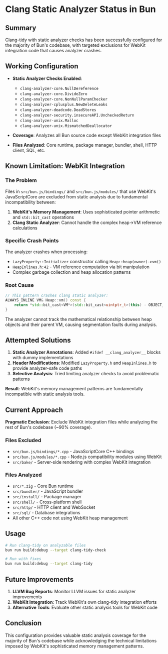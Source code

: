 # Clang Static Analyzer Status in Bun

## Summary

Clang-tidy with static analyzer checks has been successfully configured for the majority of Bun's codebase, with targeted exclusions for WebKit integration code that causes analyzer crashes.

## Working Configuration

- **Static Analyzer Checks Enabled**: 
  - `clang-analyzer-core.NullDereference`
  - `clang-analyzer-core.DivideZero`
  - `clang-analyzer-core.NonNullParamChecker`
  - `clang-analyzer-cplusplus.NewDeleteLeaks`
  - `clang-analyzer-deadcode.DeadStores`
  - `clang-analyzer-security.insecureAPI.UncheckedReturn`
  - `clang-analyzer-unix.Malloc`
  - `clang-analyzer-unix.MismatchedDeallocator`

- **Coverage**: Analyzes all Bun source code except WebKit integration files
- **Files Analyzed**: Core runtime, package manager, bundler, shell, HTTP client, SQL, etc.

## Known Limitation: WebKit Integration

### The Problem
Files in `src/bun.js/bindings/` and `src/bun.js/modules/` that use WebKit's JavaScriptCore are excluded from static analysis due to fundamental incompatibility between:

1. **WebKit's Memory Management**: Uses sophisticated pointer arithmetic and `std::bit_cast` operations
2. **Clang Static Analyzer**: Cannot handle the complex heap->VM reference calculations

### Specific Crash Points
The analyzer crashes when processing:
- `LazyProperty::Initializer` constructor calling `Heap::heap(owner)->vm()`
- `HeapInlines.h:42` - VM reference computation via bit manipulation
- Complex garbage collection and heap allocation patterns

### Root Cause
```cpp
// This pattern crashes clang static analyzer:
ALWAYS_INLINE VM& Heap::vm() const {
    return *std::bit_cast<VM*>(std::bit_cast<uintptr_t>(this) - OBJECT_OFFSETOF(VM, heap));
}
```

The analyzer cannot track the mathematical relationship between heap objects and their parent VM, causing segmentation faults during analysis.

## Attempted Solutions

1. **Static Analyzer Annotations**: Added `#ifdef __clang_analyzer__` blocks with dummy implementations
2. **Header Modifications**: Modified `LazyProperty.h` and `HeapInlines.h` to provide analyzer-safe code paths  
3. **Selective Analysis**: Tried limiting analyzer checks to avoid problematic patterns

**Result**: WebKit's memory management patterns are fundamentally incompatible with static analysis tools.

## Current Approach

**Pragmatic Exclusion**: Exclude WebKit integration files while analyzing the rest of Bun's codebase (~90% coverage).

### Files Excluded
- `src/bun.js/bindings/*.cpp` - JavaScriptCore C++ bindings
- `src/bun.js/modules/*.cpp` - Node.js compatibility modules using WebKit
- `src/bake/` - Server-side rendering with complex WebKit integration

### Files Analyzed  
- `src/*.zig` - Core Bun runtime
- `src/bundler/` - JavaScript bundler
- `src/install/` - Package manager
- `src/shell/` - Cross-platform shell
- `src/http/` - HTTP client and WebSocket
- `src/sql/` - Database integrations
- All other C++ code not using WebKit heap management

## Usage

```bash
# Run clang-tidy on analyzable files
bun run build:debug --target clang-tidy-check

# Run with fixes
bun run build:debug --target clang-tidy  
```

## Future Improvements

1. **LLVM Bug Reports**: Monitor LLVM issues for static analyzer improvements
2. **WebKit Integration**: Track WebKit's own clang-tidy integration efforts
3. **Alternative Tools**: Evaluate other static analysis tools for WebKit code

## Conclusion

This configuration provides valuable static analysis coverage for the majority of Bun's codebase while acknowledging the technical limitations imposed by WebKit's sophisticated memory management patterns.